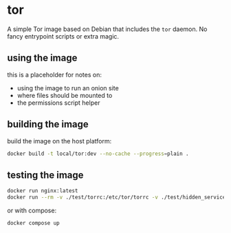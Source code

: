 # tor

A simple Tor image based on Debian that includes the `tor` daemon. No fancy entrypoint scripts or extra magic.

## using the image

this is a placeholder for notes on:
- using the image to run an onion site
- where files should be mounted to
- the permissions script helper

## building the image

build the image on the host platform:

```bash
docker build -t local/tor:dev --no-cache --progress=plain .
```

## testing the image

```bash
docker run nginx:latest
docker run --rm -v ./test/torrc:/etc/tor/torrc -v ./test/hidden_service:/var/lib/tor/secretsite/hidden_service local/tor:dev -f /etc/tor/test.torrc
```

or with compose:
```bash
docker compose up
```